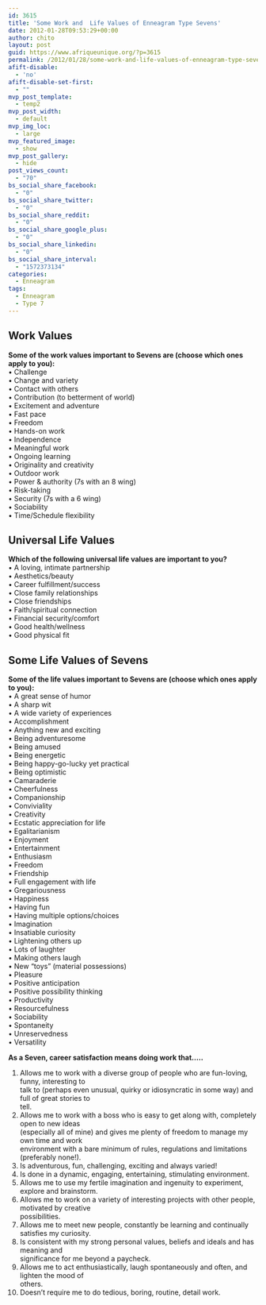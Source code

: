 ```yaml
---
id: 3615
title: 'Some Work and  Life Values of Enneagram Type Sevens'
date: 2012-01-28T09:53:29+00:00
author: chito
layout: post
guid: https://www.afriqueunique.org/?p=3615
permalink: /2012/01/28/some-work-and-life-values-of-enneagram-type-sevens/
afift-disable:
  - 'no'
afift-disable-set-first:
  - ""
mvp_post_template:
  - temp2
mvp_post_width:
  - default
mvp_img_loc:
  - large
mvp_featured_image:
  - show
mvp_post_gallery:
  - hide
post_views_count:
  - "70"
bs_social_share_facebook:
  - "0"
bs_social_share_twitter:
  - "0"
bs_social_share_reddit:
  - "0"
bs_social_share_google_plus:
  - "0"
bs_social_share_linkedin:
  - "0"
bs_social_share_interval:
  - "1572373134"
categories:
  - Enneagram
tags:
  - Enneagram
  - Type 7
---
```

## Work Values

**Some of the work values important to Sevens are (choose which ones apply to you):**  
• Challenge  
• Change and variety  
• Contact with others  
• Contribution (to betterment of world)  
• Excitement and adventure  
• Fast pace  
• Freedom  
• Hands-on work  
• Independence  
• Meaningful work  
• Ongoing learning  
• Originality and creativity  
• Outdoor work  
• Power & authority (7s with an 8 wing)  
• Risk-taking  
• Security (7s with a 6 wing)  
• Sociability  
• Time/Schedule flexibility

## Universal Life Values

**Which of the following universal life values are important to you?**  
• A loving, intimate partnership  
• Aesthetics/beauty  
• Career fulfillment/success  
• Close family relationships  
• Close friendships  
• Faith/spiritual connection  
• Financial security/comfort  
• Good health/wellness  
• Good physical fit

## Some Life Values of Sevens

**Some of the life values important to Sevens are (choose which ones apply to you):**  
• A great sense of humor  
• A sharp wit  
• A wide variety of experiences  
• Accomplishment  
• Anything new and exciting  
• Being adventuresome  
• Being amused  
• Being energetic  
• Being happy-go-lucky yet practical  
• Being optimistic  
• Camaraderie  
• Cheerfulness  
• Companionship  
• Conviviality  
• Creativity  
• Ecstatic appreciation for life  
• Egalitarianism  
• Enjoyment  
• Entertainment  
• Enthusiasm  
• Freedom  
• Friendship  
• Full engagement with life  
• Gregariousness  
• Happiness  
• Having fun  
• Having multiple options/choices  
• Imagination  
• Insatiable curiosity  
• Lightening others up  
• Lots of laughter  
• Making others laugh  
• New “toys” (material possessions)  
• Pleasure  
• Positive anticipation  
• Positive possibility thinking  
• Productivity  
• Resourcefulness  
• Sociability  
• Spontaneity  
• Unreservedness  
• Versatility

**As a Seven, career satisfaction means doing work that&#8230;..**

1. Allows me to work with a diverse group of people who are fun-loving, funny, interesting to  
talk to (perhaps even unusual, quirky or idiosyncratic in some way) and full of great stories to  
tell.  
2. Allows me to work with a boss who is easy to get along with, completely open to new ideas  
(especially all of mine) and gives me plenty of freedom to manage my own time and work  
environment with a bare minimum of rules, regulations and limitations (preferably none!).  
3. Is adventurous, fun, challenging, exciting and always varied!  
4. Is done in a dynamic, engaging, entertaining, stimulating environment.  
5. Allows me to use my fertile imagination and ingenuity to experiment, explore and brainstorm.  
6. Allows me to work on a variety of interesting projects with other people, motivated by creative  
possibilities.  
7. Allows me to meet new people, constantly be learning and continually satisfies my curiosity.  
8. Is consistent with my strong personal values, beliefs and ideals and has meaning and  
significance for me beyond a paycheck.  
9. Allows me to act enthusiastically, laugh spontaneously and often, and lighten the mood of  
others.  
10. Doesn’t require me to do tedious, boring, routine, detail work.